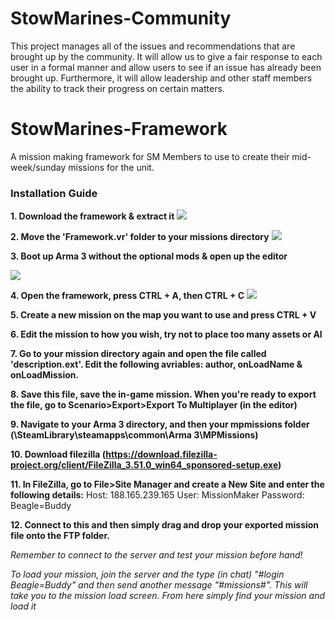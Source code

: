 # StowMarines-Community
This project manages all of the issues and recommendations that are brought up by the community. It will allow us to give a fair response to each user in a formal manner and allow users to see if an issue has already been brought up. Furthermore, it will allow leadership and other staff members the ability to track their progress on certain matters.

# StowMarines-Framework
A mission making framework for SM Members to use to create their mid-week/sunday missions for the unit.

### Installation Guide
**1. Download the framework & extract it**
![](https://i.imgur.com/2RZSX4E.png)



**2. Move the 'Framework.vr' folder to your missions directory**
![](https://i.imgur.com/fp9SQJs.png)



**3. Boot up Arma 3 without the optional mods & open up the editor**

![](https://i.imgur.com/J3U6S3v.png)



**4. Open the framework, press CTRL + A, then CTRL + C**
![](https://i.imgur.com/rCxS7L3.jpg)



**5. Create a new mission on the map you want to use and press CTRL + V**

**6. Edit the mission to how you wish, try not to place too many assets or AI**

**7. Go to your mission directory again and open the file called 'description.ext'. Edit the following avriables: author, onLoadName & onLoadMission.**

**8. Save this file, save the in-game mission. When you're ready to export the file, go to Scenario>Export>Export To Multiplayer (in the editor)**

**9. Navigate to your Arma 3 directory, and then your mpmissions folder (\SteamLibrary\steamapps\common\Arma 3\MPMissions)**

**10. Download filezilla (https://download.filezilla-project.org/client/FileZilla_3.51.0_win64_sponsored-setup.exe)**

**11. In FileZilla, go to File>Site Manager and create a New Site and enter the following details:**
Host: 188.165.239.165
User: MissionMaker
Password: Beagle=Buddy

**12. Connect to this and then simply drag and drop your exported mission file onto the FTP folder.**

_Remember to connect to the server and test your mission before hand!_

_To load your mission, join the server and the type (in chat) "#login Beagle=Buddy" and then send another message "#missions#". This will take you to the mission load screen. From here simply find your mission and load it_

